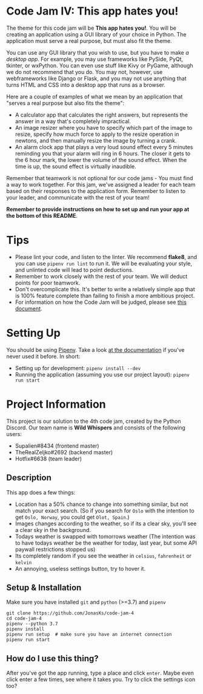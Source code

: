 # Code Jam IV: This app hates you!

The theme for this code jam will be **This app hates you!**. You will be creating an application using a GUI library of your choice in Python. The application must serve a real purpose, but must also fit the theme.

You can use any GUI library that you wish to use, but you have to make _a desktop app_. For example, you may use frameworks like PySide, PyQt, tkinter, or wxPython. You can even use stuff like Kivy or PyGame, although we do not recommend that you do. You may not, however, use webframeworks like Django or Flask, and you may not use anything that turns HTML and CSS into a desktop app that runs as a browser. 

Here are a couple of examples of what we mean by an application that "serves a real purpose but also fits the theme":
* A calculator app that calculates the right answers, but represents the answer in a way that's completely impractical.
* An image resizer where you have to specify which part of the image to resize, specify how much force to apply to the resize operation in newtons, and then manually resize the image by turning a crank.
* An alarm clock app that plays a very loud sound effect every 5 minutes reminding you that your alarm will ring in 6 hours. The closer it gets to the 6 hour mark, the lower the volume of the sound effect. When the time is up, the sound effect is virtually inaudible.

Remember that teamwork is not optional for our code jams - You must find a way to work together. For this jam, we've assigned a leader for each team based on their responses to the application form. Remember to listen to your leader, and communicate with the rest of your team! 

**Remember to provide instructions on how to set up and run your app at the bottom of this README**.

# Tips

* Please lint your code, and listen to the linter. We recommend **flake8**, and you can use `pipenv run lint` to run it. We will be evaluating your style, and unlinted code will lead to point deductions.
* Remember to work closely with the rest of your team. We will deduct points for poor teamwork.
* Don't overcomplicate this. It's better to write a relatively simple app that is 100% feature complete than failing to finish a more ambitious project.
* For information on how the Code Jam will be judged, please see [this document](https://wiki.pythondiscord.com/wiki/jams/judging).

# Setting Up

You should be using [Pipenv](https://pipenv.readthedocs.io/en/latest/). Take a look 
[at the documentation](https://pipenv.readthedocs.io/en/latest/) if you've never used it before. In short:

* Setting up for development: `pipenv install --dev`
* Running the application (assuming you use our project layout): `pipenv run start`

# Project Information

This project is our solution to the 4th code jam, created by the Python Discord. 
Our team name is **Wild Whispers** and consists of the following users:
*  Supalien#8434 (frontend master)
*  TheRealZeljko#2692 (backend master)
*  Hotfix#6638 (team leader)


## Description

This app does a few things:
*  Location has a 50% chance to change into something similar, but not match your exact search. 
(So if you search for `Oslo` with the intention to get `Oslo, Norway`, you could get `Olot, Spain`.)
*  Images changes according to the weather, so if its a clear sky, you'll see a clear sky in the background. 
*  Todays weather is swapped with tomorrows weather (The intention was to have todays weather be the weather for today, last year, but some API paywall restrictions stopped us)
*  Its completely random if you see the weather in `celsius`, `fahrenheit` or `kelvin`
*  An annoying, useless settings button, try to hover it.

## Setup & Installation

Make sure you have installed `git` and `python` (>=3.7) and `pipenv`
```shell
git clone https://github.com/JonasKs/code-jam-4 
cd code-jam-4
pipenv --python 3.7
pipenv install
pipenv run setup  # make sure you have an internet connection
pipenv run start
```
 

## How do I use this thing?
After you've got the app running, type a place and click `enter`. Maybe even click enter a few times, see where it takes you. Try to click the settings icon too? 


